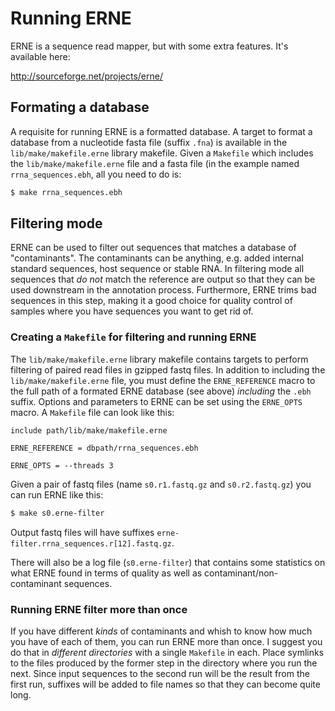 # Running ERNE

ERNE is a sequence read mapper, but with some extra features. It's available
here:

http://sourceforge.net/projects/erne/

## Formating a database

A requisite for running ERNE is a formatted database. A target to format a
database from a nucleotide fasta file (suffix `.fna`) is available in the
`lib/make/makefile.erne` library makefile. Given a `Makefile` which includes the
`lib/make/makefile.erne` file and a fasta file (in the example named
`rrna_sequences.ebh`, all you need to do is:

```bash
$ make rrna_sequences.ebh
```

## Filtering mode

ERNE can be used to filter out sequences that matches a database of
"contaminants". The contaminants can be anything, e.g.  added internal standard
sequences, host sequence or stable RNA. In filtering mode all sequences that *do
not* match the reference are output so that they can be used downstream in the
annotation process. Furthermore, ERNE trims bad sequences in this step, making
it a good choice for quality control of samples where you have sequences you
want to get rid of.

### Creating a `Makefile` for filtering and running ERNE

The `lib/make/makefile.erne` library makefile contains targets to perform
filtering of paired read files in gzipped fastq files. In addition to including
the `lib/make/makefile.erne` file, you must define the `ERNE_REFERENCE` macro to
the full path of a formated ERNE database (see above) *including* the `.ebh`
suffix. Options and parameters to ERNE can be set using the `ERNE_OPTS` macro. A
`Makefile` file can look like this:

```make
include path/lib/make/makefile.erne

ERNE_REFERENCE = dbpath/rrna_sequences.ebh

ERNE_OPTS = --threads 3
```

Given a pair of fastq files (name `s0.r1.fastq.gz` and `s0.r2.fastq.gz`) you can
run ERNE like this:

```bash
$ make s0.erne-filter
```

Output fastq files will have suffixes `erne-filter.rrna_sequences.r[12].fastq.gz`.

There will also be a log file (`s0.erne-filter`) that contains some statistics
on what ERNE found in terms of quality as well as contaminant/non-contaminant
sequences.

### Running ERNE filter more than once

If you have different *kinds* of contaminants and whish to know how much you
have of each of them, you can run ERNE more than once. I suggest you do that in
*different directories* with a single `Makefile` in each. Place symlinks to the
files produced by the former step in the directory where you run the next. Since
input sequences to the second run will be the result from the first run,
suffixes will be added to file names so that they can become quite long.
